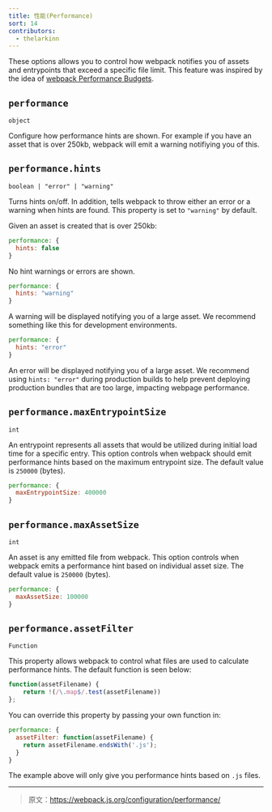```yaml
---
title: 性能(Performance)
sort: 14
contributors:
  - thelarkinn
---
```


These options allows you to control how webpack notifies you of assets and entrypoints that exceed a specific file limit. 
This feature was inspired by the idea of [webpack Performance Budgets](https://github.com/webpack/webpack/issues/3216).

## `performance`

`object`

Configure how performance hints are shown. For example if you have an asset that is over 250kb, webpack will emit a warning notifiying you of this.


## `performance.hints`

`boolean | "error" | "warning"`

Turns hints on/off. In addition, tells webpack to throw either an error or a warning when hints are found. This property is set to `"warning"` by default.

Given an asset is created that is over 250kb:

```js
performance: {
  hints: false
}
```

No hint warnings or errors are shown.

```js
performance: {
  hints: "warning"
}
```

A warning will be displayed notifying you of a large asset. We recommend something like this for development environments.

```js
performance: {
  hints: "error"
}
```

An error will be displayed notifying you of a large asset. We recommend using `hints: "error"` during production builds to help prevent deploying production bundles that are too large, impacting webpage performance. 

## `performance.maxEntrypointSize`

`int`

An entrypoint represents all assets that would be utilized during initial load time for a specific entry. This option controls when webpack should emit performance hints based on the maximum entrypoint size. The default value is `250000` (bytes).

```js
performance: {
  maxEntrypointSize: 400000
}
```

## `performance.maxAssetSize`

`int`

An asset is any emitted file from webpack. This option controls when webpack emits a performance hint based on individual asset size. The default value is `250000` (bytes).


```js
performance: {
  maxAssetSize: 100000
}
```

## `performance.assetFilter`

`Function`

This property allows webpack to control what files are used to calculate performance hints. The default function is seen below: 

```js
function(assetFilename) {
	return !(/\.map$/.test(assetFilename))
};
```

You can override this property by passing your own function in: 

```js 
performance: {
  assetFilter: function(assetFilename) {
    return assetFilename.endsWith('.js');
  }
}
```

The example above will only give you performance hints based on `.js` files.

***

> 原文：https://webpack.js.org/configuration/performance/
